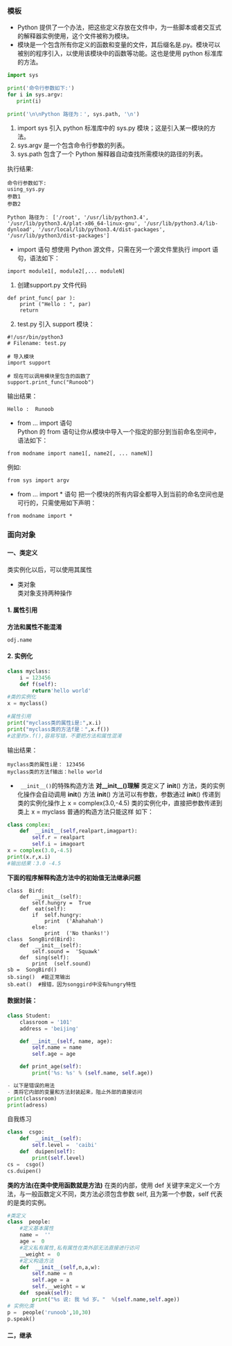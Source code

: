 ### 模板
- Python 提供了一个办法，把这些定义存放在文件中，为一些脚本或者交互式的解释器实例使用，这个文件被称为模块。  
- 模块是一个包含所有你定义的函数和变量的文件，其后缀名是.py。模块可以被别的程序引入，以使用该模块中的函数等功能。这也是使用 python 标准库的方法。
```python
import sys
 
print('命令行参数如下:')
for i in sys.argv:
   print(i)
 
print('\n\nPython 路径为：', sys.path, '\n')
```
1. import sys 引入 python 标准库中的 sys.py 模块；这是引入某一模块的方法。
2. sys.argv 是一个包含命令行参数的列表。
3. sys.path 包含了一个 Python 解释器自动查找所需模块的路径的列表。 
 
执行结果:
```
命令行参数如下:
using_sys.py
参数1
参数2
 
Python 路径为： ['/root', '/usr/lib/python3.4', '/usr/lib/python3.4/plat-x86_64-linux-gnu', '/usr/lib/python3.4/lib-dynload', '/usr/local/lib/python3.4/dist-packages', '/usr/lib/python3/dist-packages']
```
- import 语句
想使用 Python 源文件，只需在另一个源文件里执行 import 语句，语法如下：
```
import module1[, module2[,... moduleN]
```
1. 创建support.py 文件代码
```
def print_func( par ):
    print ("Hello : ", par)
    return
```
2. test.py 引入 support 模块：
```
#!/usr/bin/python3
# Filename: test.py
 
# 导入模块
import support
 
# 现在可以调用模块里包含的函数了
support.print_func("Runoob")
```
输出结果：
```
Hello :  Runoob
```
- from … import 语句  
Python 的 from 语句让你从模块中导入一个指定的部分到当前命名空间中，语法如下：
```
from modname import name1[, name2[, ... nameN]]
```
例如:
```
from sys import argv
```
- from … import * 语句
把一个模块的所有内容全都导入到当前的命名空间也是可行的，只需使用如下声明：
```
from modname import *
```
### 面向对象
#### 一、类定义 
类实例化以后，可以使用其属性
- 类对象  
类对象支持两种操作
#### 1. 属性引用
**方法和属性不能混淆**
```
odj.name
```
#### 2. 实例化
```python
class myclass:
    i = 123456
    def f(self):
        return'hello world'
#类的实例化
x = myclass()
 
#属性引用
print("myclass类的属性i是:",x.i)
print("myclass类的方法f是：",x.f()) 
#这里的x.f(),容易写错，不要把方法和属性混淆
```
输出结果：
```
myclass类的属性i是： 123456
myclass类的方法f输出：hello world
```

- ``` __init__()```的特殊构造方法
**对__init__()理解**
类定义了 __init__() 方法，类的实例化操作会自动调用 __init__() 方法
 __init__() 方法可以有参数，参数通过 __init__() 传递到类的实例化操作上
x = complex(3.0,-4.5) 类的实例化中，直接把参数传递到类上
x = myclass 普通的构造方法只能这样
如下：
```python
class complex:
    def  __init__(self,realpart,imagpart):
        self.r = realpart
        self.i = imagoart
x = complex(3.0,-4.5)
print(x.r,x.i)
#输出结果：3.0 -4.5
```
**下面的程序解释构造方法中的初始值无法继承问题**
```
class  Bird:
    def  __init__(self):
        self.hungry =  True
    def  eat(self):
        if  self.hungry:
            print  ('Ahahahah')
        else:
            print  ('No thanks!')
class  SongBird(Bird):
    def  __init__(self):
        self.sound =  'Squawk'
    def  sing(self):
        print  (self.sound)
sb =  SongBird()
sb.sing()  #能正常输出
sb.eat()  #报错，因为songgird中没有hungry特性
```
#### 数据封装：
```python
class Student:
    classroom = '101'
    address = 'beijing'

    def __init__(self, name, age):
        self.name = name
        self.age = age

    def print_age(self):
        print('%s: %s' % (self.name, self.age))

- 以下是错误的用法
- 类将它内部的变量和方法封装起来，阻止外部的直接访问
print(classroom)
print(adress)
```
自我练习
```python
class  csgo:
    def  __init__(self):
        self.level =  'caibi'
    def  duipen(self):
        print(self.level)
cs =  csgo()
cs.duipen()
```
**类的方法(在类中使用函数就是方法)**
在类的内部，使用 def 关键字来定义一个方法，与一般函数定义不同，类方法必须包含参数 self, 且为第一个参数，self 代表的是类的实例。
```python
#类定义
class  people:
    #定义基本属性
    name =  ''
    age =  0
    #定义私有属性,私有属性在类外部无法直接进行访问
    __weight =  0
    #定义构造方法
    def  __init__(self,n,a,w):
        self.name = n
        self.age = a
        self.__weight = w
    def  speak(self):
        print("%s 说: 我 %d 岁。"  %(self.name,self.age))
# 实例化类
p =  people('runoob',10,30)
p.speak()
```
#### 二，继承

